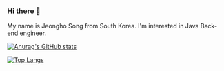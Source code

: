 ### Hi there 👋
My name is Jeongho Song from South Korea.
I'm interested in Java Back-end engineer.

[![Anurag's GitHub stats](https://github-readme-stats.vercel.app/api?username=sdfgx123)](https://github.com/sdfgx123/github-readme-stats)

[![Top Langs](https://github-readme-stats.vercel.app/api/top-langs/?username=sdfgx123)](https://github.com/sdfgx123/github-readme-stats)

<!--
**sdfgx123/sdfgx123** is a ✨ _special_ ✨ repository because its `README.md` (this file) appears on your GitHub profile.

Here are some ideas to get you started:

- 🔭 I’m currently working on ...
- 🌱 I’m currently learning ...
- 👯 I’m looking to collaborate on ...
- 🤔 I’m looking for help with ...
- 💬 Ask me about ...
- 📫 How to reach me: ...
- 😄 Pronouns: ...
- ⚡ Fun fact: ...
-->
